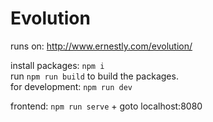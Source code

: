 # Evolution

runs on: http://www.ernestly.com/evolution/

install packages: `npm i`  
run `npm run build` to build the packages.   
for development: `npm run dev`

frontend: `npm run serve` + goto localhost:8080
